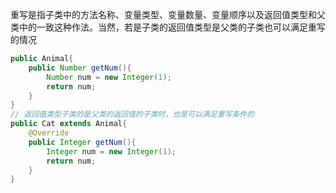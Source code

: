 重写是指子类中的方法名称、变量类型、变量数量、变量顺序以及返回值类型和父类中的一致这种作法。当然，若是子类的返回值类型是父类的子类也可以满足重写的情况
```Java
public Animal{
	public Number getNum(){
		Number num = new Integer(1);
		return num;
	}
}
// 返回值类型子类的是父类的返回值的子类时，也是可以满足重写条件的
public Cat extends Animal{
	@Override
	public Integer getNum(){
		Integer num = new Integer(1);
		return num;
	}
}
```
